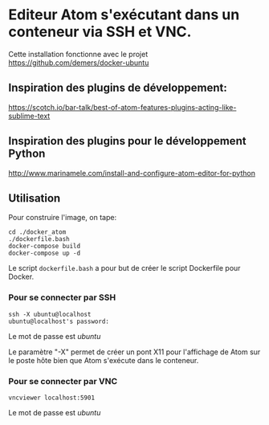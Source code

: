 # Editeur Atom s'exécutant dans un conteneur via SSH et VNC.

Cette installation fonctionne avec le projet https://github.com/demers/docker-ubuntu

## Inspiration des plugins de développement:

https://scotch.io/bar-talk/best-of-atom-features-plugins-acting-like-sublime-text

## Inspiration des plugins pour le développement Python

http://www.marinamele.com/install-and-configure-atom-editor-for-python

## Utilisation

Pour construire l'image, on tape:

```
cd ./docker_atom
./dockerfile.bash
docker-compose build
docker-compose up -d
```

Le script `dockerfile.bash` a pour but de créer le script Dockerfile pour
Docker.

### Pour se connecter par SSH

```
ssh -X ubuntu@localhost
ubuntu@localhost's password:
```

Le mot de passe est *ubuntu*

Le paramètre "-X" permet de créer un pont X11 pour l'affichage de Atom sur le
poste hôte bien que Atom s'exécute dans le conteneur.

### Pour se connecter par VNC

```
vncviewer localhost:5901
```

Le mot de passe est *ubuntu*

